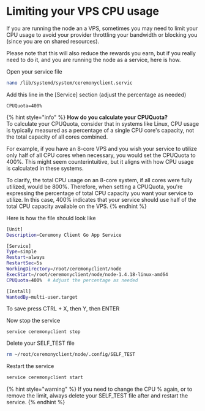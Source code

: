 # Limiting your VPS CPU usage

If you are running the node an a VPS, sometimes you may need to limit your CPU usage to avoid your provider throttling your bandwidth or blocking you (since you are on shared resources).

Please note that this will also reduce the rewards you earn, but if you really need to do it, and you are running the node as a service, here is how.

Open your service file

```bash
nano /lib/systemd/system/ceremonyclient.servic
```

Add this line in the \[Service] section (adjust the percentage as needed)

```
CPUQuota=400%
```

{% hint style="info" %}
**How do you calculate your CPUQuota?**\
To calculate your CPUQuota, consider that in systems like Linux, CPU usage is typically measured as a percentage of a single CPU core's capacity, not the total capacity of all cores combined.

For example, if you have an 8-core VPS and you wish your service to utilize only half of all CPU cores when necessary, you would set the CPUQuota to 400%. This might seem counterintuitive, but it aligns with how CPU usage is calculated in these systems.

To clarify, the total CPU usage on an 8-core system, if all cores were fully utilized, would be 800%. Therefore, when setting a CPUQuota, you're expressing the percentage of total CPU capacity you want your service to utilize. In this case, 400% indicates that your service should use half of the total CPU capacity available on the VPS.
{% endhint %}

Here is how the file should look like

```bash
[Unit]
Description=Ceremony Client Go App Service

[Service]
Type=simple
Restart=always
RestartSec=5s
WorkingDirectory=/root/ceremonyclient/node
ExecStart=/root/ceremonyclient/node/node-1.4.18-linux-amd64
CPUQuota=400%  # Adjust the percentage as needed

[Install]
WantedBy=multi-user.target

```

To save press CTRL + X, then Y, then ENTER

Now stop the service

```
service ceremonyclient stop
```

Delete your SELF\_TEST file

```bash
rm ~/root/ceremonyclient/node/.config/SELF_TEST
```

Restart the service

```bash
service ceremonyclient start
```

{% hint style="warning" %}
If you need to change the CPU % again, or to remove the limit, always delete your SELF\_TEST file after and restart the service.
{% endhint %}
